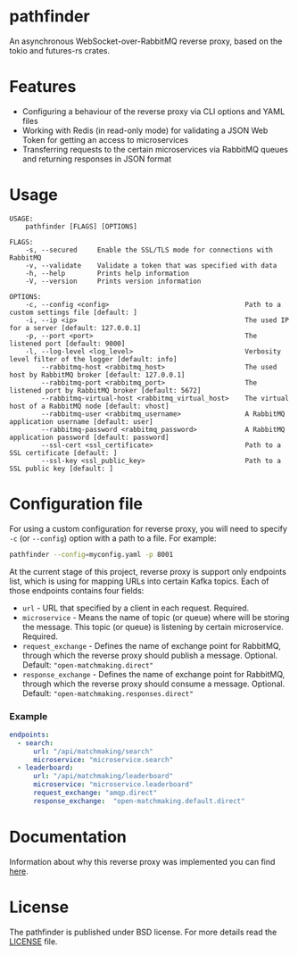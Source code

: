 # pathfinder
An asynchronous WebSocket-over-RabbitMQ reverse proxy, based on the tokio and futures-rs crates.

# Features
- Configuring a behaviour of the reverse proxy via CLI options and YAML files
- Working with Redis (in read-only mode) for validating a JSON Web Token for getting an access to microservices
- Transferring requests to the certain microservices via RabbitMQ queues and returning responses in JSON format

# Usage
```
USAGE:
    pathfinder [FLAGS] [OPTIONS]

FLAGS:
    -s, --secured     Enable the SSL/TLS mode for connections with RabbitMQ
    -v, --validate    Validate a token that was specified with data
    -h, --help        Prints help information
    -V, --version     Prints version information

OPTIONS:
    -c, --config <config>                                  Path to a custom settings file [default: ]
    -i, --ip <ip>                                          The used IP for a server [default: 127.0.0.1]
    -p, --port <port>                                      The listened port [default: 9000]
    -l, --log-level <log_level>                            Verbosity level filter of the logger [default: info]
        --rabbitmq-host <rabbitmq_host>                    The used host by RabbitMQ broker [default: 127.0.0.1]
        --rabbitmq-port <rabbitmq_port>                    The listened port by RabbitMQ broker [default: 5672]
        --rabbitmq-virtual-host <rabbitmq_virtual_host>    The virtual host of a RabbitMQ node [default: vhost]
        --rabbitmq-user <rabbitmq_username>                A RabbitMQ application username [default: user]
        --rabbitmq-password <rabbitmq_password>            A RabbitMQ application password [default: password]
        --ssl-cert <ssl_certificate>                       Path to a SSL certificate [default: ]
        --ssl-key <ssl_public_key>                         Path to a SSL public key [default: ]
```

# Configuration file
For using a custom configuration for reverse proxy, you will need to specify `-c` (or `--config`) option with a path to
a file. For example:
```bash
pathfinder --config=myconfig.yaml -p 8001
```
At the current stage of this project, reverse proxy is support only endpoints list, which is using for mapping URLs into certain Kafka topics.
Each of those endpoints contains four fields:
- `url` - URL that specified by a client in each request. Required.
- `microservice` - Means the name of topic (or queue) where will be storing the message. This topic (or queue) is listening by certain microservice. Required.
- `request_exchange` - Defines the name of exchange point for RabbitMQ, through which the reverse proxy should publish a message. Optional. Default: `"open-matchmaking.direct"`
- `response_exchange` - Defines the name of exchange point for RabbitMQ, through which the reverse proxy should consume a message. Optional. Default: `"open-matchmaking.responses.direct"`

### Example
```yaml
endpoints:
  - search:
      url: "/api/matchmaking/search"
      microservice: "microservice.search"
  - leaderboard:
      url: "/api/matchmaking/leaderboard"
      microservice: "microservice.leaderboard"
      request_exchange: "amqp.direct"
      response_exchange:  "open-matchmaking.default.direct"
```

# Documentation
Information about why this reverse proxy was implemented you can find [here](https://github.com/OpenMatchmaking/documentation/blob/master/docs/components/reverse-proxy.md#reverse-proxy).

# License
The pathfinder is published under BSD license. For more details read the [LICENSE](https://github.com/OpenMatchmaking/pathfinder/blob/master/LICENSE) file.
